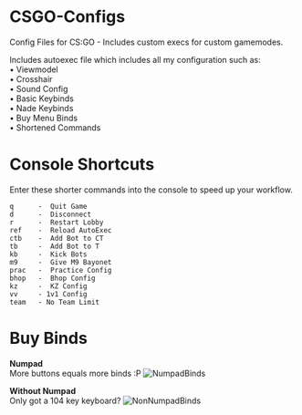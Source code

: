 # CSGO-Configs
Config Files for CS:GO - Includes custom execs for custom gamemodes.

Includes autoexec file which includes all my configuration such as:<br/>
  • Viewmodel          
  • Crosshair          
  • Sound Config       
  • Basic Keybinds     
  • Nade Keybinds      
  • Buy Menu Binds    
  • Shortened Commands

# Console Shortcuts
Enter these shorter commands into the console to speed up your workflow.
```
q      -  Quit Game
d      -  Disconnect
r      -  Restart Lobby
ref    -  Reload AutoExec
ctb    -  Add Bot to CT
tb     -  Add Bot to T
kb     -  Kick Bots
m9     -  Give M9 Bayonet
prac   -  Practice Config
bhop   -  Bhop Config
kz     -  KZ Config
vv     - 1v1 Config
team   - No Team Limit
```
  
# Buy Binds
**Numpad**<br/>
More buttons equals more binds :P
![NumpadBinds](https://raw.githubusercontent.com/PINPAL/CSGO-Autoexec/master/readme/BuyBinds.png)

**Without Numpad**<br/>
Only got a 104 key keyboard? 
![NonNumpadBinds](https://raw.githubusercontent.com/PINPAL/CSGO-Autoexec/master/readme/BuyBindsNoNum.png)
